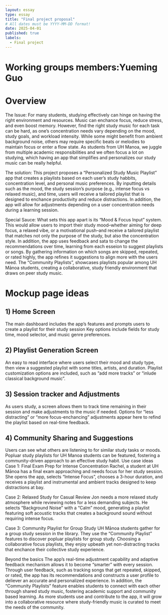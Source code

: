 ```yaml
---
layout: essay
type: essay
title: "Final project proposal"
# All dates must be YYYY-MM-DD format!
date: 2025-04-01
published: true
labels:
  - Final project
---
```

<h1>Working groups members:Yueming Guo</h1> 
<h1>Overview</h1>
The Issue: For many students, studying effectively can hinge on having the right environment and resources. Music can enchance focus, reduce stress, and even boost memory. However, find the right study music for each task can be hard, as one’s concentration needs vary depending on the mood, study goals, and workload intensity. While some might benefit from ambient background noise, others may require specific beats or melodies to maintain focus or enter a flow state. As students from UH Manoa, we juggle from multiple academic responsibilities and we often focus a lot on studying, which having an app that simplifies and personalizes our study music can be really helpful.

The solution: This project proposes a “Personalized Study Music Playlist” app that creates a playlists based on each user’s study habbits, concentration level, and personal music preferences. By inputting details such as the mood, the study session’s purpose (e.g., intense focus vs relaxed music), and time, users will receive a tailored playlist that is designed to enchance productivity and reduce distractions. In addition, the app will allow for adjustments depending on a user concentration needs during a learning session.

Special Sauce: What sets this app apart is its “Mood & Focus Input” system. This would allow users to import their study mood–whether aiming for deep focus, a relaxed vibe, or a motivational push–and receive a tailored playlist that matches not only the purpose of the study, but also the concentration style. In addition, the app uses feedback and sata to change the recommendations over time, learning from each esseion to suggest playlists or songs. By gathering information on which songs are skipped, repeated, or rated highly, the app refines it suggestions to align more with the users need. The “Community Playlists”, showcases playlists popular among UH Mānoa students, creating a collaborative, study friendly environment that draws on peer study music.

<h1>Mockup page ideas</h1>
<h2>1) Home Screen</h2>

The main dashboard includes the app’s features and prompts users to create a playlist for their study session
Key options include fields for study time, mood selector, and music genre preferences.
<h2>2) Playlist Generation Screen</h2>

An easy to read interface where users select their mood and study type, then view a suggested playlist with some titles, artists, and duration.
Playlist customization options are included, such as “add more tracks” or “inlude classical background music”.
<h2>3) Session tracker and Adjustments</h2>

As users study, a screen allows them to track time remaining in their session and make adjustments to the music if needed.
Options for “less distracting” or “more focus-enchancing” adjustments appear here to refind the playlist based on real-time feedback.
<h2>4) Community Sharing and Suggestions</h2>

Users can see what others are listening to for similar study tasks or moods.
Popluar study playlists for UH Manoa students can be featured, fostering a community-driven approach to an effective study habit.
Use case ideas
Case 1: Final Exam Prep for Intense Concentration Rachel, a student at UH Mānoa has a final exam approaching and needs focus for her study session. She opens the app, selects “Intense Focus”, chooses a 3-hour duration, and receives a playlist and instrumental and ambient tracks designed to keep distractions at bay.

Case 2: Relaxed Study for Casual Review Jon needs a more relaxed study atmosphere while reviewing notes for a less demanding subjects. He selects “Background Noise” with a “Calm” mood, generating a playlist featuring soft acoustic tracks that creates a background sound without requiring intense focus.

Case 3: Community Playlist for Group Study UH Mānoa students gather for a group study session in the library. They use the “Community Playlist” features to discover popluar playlists for group study. Choosing a collaborative focus playlists, they enjoy upbeath yet non-distracting tracks that enchance their collective study experience.

Beyond the basics
The app’s real-time adjustment capability and adaptive feedback mechanism allows it to become “smarter” with every session. Through user feedback, such as tracking songs that get repeated, skipped, or rated, the app has its recommendations and constructs a user profile to deliever an accurate and personalized experience. In addition, the “Community Playlists” feature enables students to connect with each other through shared study music, fostering academic support and community based learning. As more students use and contribute to the app, it will grow into a collaborative resource where study-friendly music is curated to meet the needs of the community.
